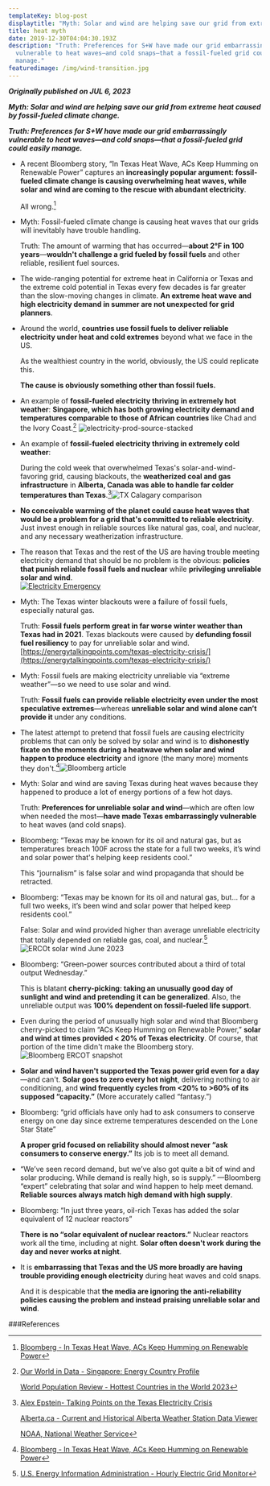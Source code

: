 ```yaml
---
templateKey: blog-post
displaytitle: "Myth: Solar and wind are helping save our grid from extreme heat"
title: heat myth
date: 2019-12-30T04:04:30.193Z
description: "Truth: Preferences for S+W have made our grid embarrassingly
  vulnerable to heat waves—and cold snaps—that a fossil-fueled grid could easily
  manage."
featuredimage: /img/wind-transition.jpg
---
```

**_Originally published on JUL 6, 2023_**

**_Myth: Solar and wind are helping save our grid from extreme heat caused by fossil-fueled climate change._**

**_Truth: Preferences for S+W have made our grid embarrassingly vulnerable to heat waves—and cold snaps—that a fossil-fueled grid could easily manage._**

-   A recent Bloomberg story, “In Texas Heat Wave, ACs Keep Humming on Renewable Power” captures an **increasingly popular argument: fossil-fueled climate change is causing overwhelming heat waves, while solar and wind are coming to the rescue with abundant electricity**.  
      
    All wrong.[^1]
    
-   Myth: Fossil-fueled climate change is causing heat waves that our grids will inevitably have trouble handling.  
      
    Truth: The amount of warming that has occurred—**about 2°F in 100 years**—**wouldn't challenge a grid fueled by fossil fuels** and other reliable, resilient fuel sources.
    
-   The wide-ranging potential for extreme heat in California or Texas and the extreme cold potential in Texas every few decades is far greater than the slow-moving changes in climate. **An extreme heat wave and high electricity demand in summer are not unexpected for grid planners**.
    
-   Around the world, **countries use fossil fuels to deliver reliable electricity under heat and cold extremes** beyond what we face in the US.  
      
    As the wealthiest country in the world, obviously, the US could replicate this.  
      
    **The cause is obviously something other than fossil fuels.**
    
-   An example of **fossil-fueled electricity thriving** **in extremely hot weather**: **Singapore, which has both growing electricity demand and temperatures comparable to those of African countries** like Chad and the Ivory Coast.[^2]  ![electricity-prod-source-stacked](https://substackcdn.com/image/fetch/w_1456,c_limit,f_auto,q_auto:good,fl_progressive:steep/https%3A%2F%2Fsubstack-post-media.s3.amazonaws.com%2Fpublic%2Fimages%2F3ccbf091-cf36-46b4-934d-46be3dd24175_3400x2400.png)
    
-   An example of **fossil-fueled electricity thriving in extremely cold weather**:  
      
    During the cold week that overwhelmed Texas's solar-and-wind-favoring grid, causing blackouts, the **weatherized coal and gas infrastructure** in **Alberta, Canada was able to handle far colder temperatures than Texas**.[^3]![TX Calagary comparison](https://substackcdn.com/image/fetch/w_1456,c_limit,f_auto,q_auto:good,fl_progressive:steep/https%3A%2F%2Fsubstack-post-media.s3.amazonaws.com%2Fpublic%2Fimages%2F01fafbf5-0ff8-41ee-922d-20adc36cfa77_1466x958.jpeg)
    
-   **No conceivable warming of the planet could cause heat waves that would be a problem for a grid that's committed to reliable electricity**. Just invest enough in reliable sources like natural gas, coal, and nuclear, and any necessary weatherization infrastructure.
    
-   The reason that Texas and the rest of the US are having trouble meeting electricity demand that should be no problem is the obvious: **policies that punish reliable fossil fuels and nuclear** while **privileging unreliable solar and wind**.  
    [![Electricity Emergency](https://substackcdn.com/image/fetch/w_1300,h_650,c_fill,f_auto,q_auto:good,fl_progressive:steep,g_auto/https%3A%2F%2Fbucketeer-e05bbc84-baa3-437e-9518-adb32be77984.s3.amazonaws.com%2Fpublic%2Fimages%2Fe1724f6e-412f-4e78-ae2e-743d921040d0_1456x1128.png)](https://energytalkingpoints.com/electricity-emergency/)
    
-   Myth: The Texas winter blackouts were a failure of fossil fuels, especially natural gas.  
      
    Truth: **Fossil fuels perform great in far worse winter weather than Texas had in 2021**. Texas blackouts were caused by **defunding fossil fuel resiliency** to pay for unreliable solar and wind.  
    [https://energytalkingpoints.com/texas-electricity-crisis/](https://energytalkingpoints.com/texas-electricity-crisis/)
    
-   Myth: Fossil fuels are making electricity unreliable via “extreme weather”—so we need to use solar and wind.  
      
    Truth: **Fossil fuels can provide reliable electricity even under the most speculative extremes**—whereas **unreliable solar and wind alone can’t provide it** under any conditions.
    
-   The latest attempt to pretend that fossil fuels are causing electricity problems that can only be solved by solar and wind is to **dishonestly fixate on the moments during a heatwave when solar and wind happen to produce electricity** and ignore (the many more) moments they don't.[^4]![Bloomberg article](https://substackcdn.com/image/fetch/w_1456,c_limit,f_auto,q_auto:good,fl_progressive:steep/https%3A%2F%2Fsubstack-post-media.s3.amazonaws.com%2Fpublic%2Fimages%2Ffae5c11e-a167-45b5-93b7-224204bab199_1506x1356.png)
    
-   Myth: Solar and wind are saving Texas during heat waves because they happened to produce a lot of energy portions of a few hot days.  
      
    Truth: **Preferences for unreliable solar and wind**—which are often low when needed the most—**have made Texas embarrassingly vulnerable** to heat waves (and cold snaps).
    
-   Bloomberg: “Texas may be known for its oil and natural gas, but as temperatures breach 100F across the state for a full two weeks, it’s wind and solar power that's helping keep residents cool.”  
      
    This “journalism” is false solar and wind propaganda that should be retracted.
    
-   Bloomberg: “Texas may be known for its oil and natural gas, but... for a full two weeks, it’s been wind and solar power that helped keep residents cool.”  
      
    False: Solar and wind provided higher than average unreliable electricity that totally depended on reliable gas, coal, and nuclear.[^5]![ERCOt solar wind June 2023](https://substackcdn.com/image/fetch/w_1456,c_limit,f_auto,q_auto:good,fl_progressive:steep/https%3A%2F%2Fsubstack-post-media.s3.amazonaws.com%2Fpublic%2Fimages%2F393b6c67-1e06-409a-a33e-4dce675aa8b4_6116x3991.png)
    
-   Bloomberg: “Green-power sources contributed about a third of total output Wednesday.”  
      
    This is blatant **cherry-picking: taking an unusually good day of sunlight and wind and pretending it can be generalized**. Also, the unreliable output was **100% dependent on fossil-fueled life support**.
    
-   Even during the period of unusually high solar and wind that Bloomberg cherry-picked to claim “ACs Keep Humming on Renewable Power,” **solar and wind at times provided < 20% of Texas electricity**. Of course, that portion of the time didn't make the Bloomberg story.![Bloomberg ERCOT snapshot](https://substackcdn.com/image/fetch/w_1456,c_limit,f_auto,q_auto:good,fl_progressive:steep/https%3A%2F%2Fsubstack-post-media.s3.amazonaws.com%2Fpublic%2Fimages%2F821e42ba-e914-444f-9e9e-5104e11e2c28_1600x900.png)
    
-   **Solar and wind haven't supported the Texas power grid even for a day**—and can't. **Solar goes to zero every hot night**, delivering nothing to air conditioning, and **wind frequently cycles from <20% to >60% of its supposed “capacity.”** (More accurately called “fantasy.”)
    
-   Bloomberg: “grid officials have only had to ask consumers to conserve energy on one day since extreme temperatures descended on the Lone Star State”  
      
    **A proper grid focused on reliability should almost never “ask consumers to conserve energy.”** Its job is to meet all demand.
    
-   “We’ve seen record demand, but we’ve also got quite a bit of wind and solar producing. While demand is really high, so is supply.” —Bloomberg “expert” celebrating that solar and wind happen to help meet demand. **Reliable sources always match high demand with high supply**.
    
-   Bloomberg: “In just three years, oil-rich Texas has added the solar equivalent of 12 nuclear reactors”  
      
    **There is no “solar equivalent of nuclear reactors.”** Nuclear reactors work all the time, including at night. **Solar often doesn't work during the day and never works at night**.
    
-   It is **embarrassing that Texas and the US more broadly are having trouble providing enough electricity** during heat waves and cold snaps.  
      
    And it is despicable that **the media are ignoring the anti-reliability policies causing the problem** **and instead** **praising unreliable solar and wind**.
    
###References

[^1]: [Bloomberg - In Texas Heat Wave, ACs Keep Humming on Renewable Power](https://www.bloomberg.com/news/articles/2023-06-28/in-record-texas-heat-wave-acs-keep-humming-on-renewable-power)

[^2]: [Our World in Data - Singapore: Energy Country Profile](https://ourworldindata.org/energy/country/singapore)

    [World Population Review - Hottest Countries in the World 2023](https://worldpopulationreview.com/country-rankings/hottest-countries-in-the-world)

[^3]: [Alex Epstein- Talking Points on the Texas Electricity Crisis](https://energytalkingpoints.com/texas-electricity-crisis/)

    [Alberta.ca - Current and Historical Alberta Weather Station Data Viewer](https://acis.alberta.ca/weather-data-viewer.jsp)

    [NOAA, National Weather Service](https://w2.weather.gov/climate/xmacis.php?wfo=fwd)

[^4]: [Bloomberg - In Texas Heat Wave, ACs Keep Humming on Renewable Power](https://www.bloomberg.com/news/articles/2023-06-28/in-record-texas-heat-wave-acs-keep-humming-on-renewable-power)

[^5]: [U.S. Energy Information Administration - Hourly Electric Grid Monitor](https://www.eia.gov/electricity/gridmonitor/)